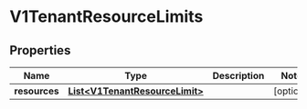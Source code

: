 # V1TenantResourceLimits

## Properties
Name | Type | Description | Notes
------------ | ------------- | ------------- | -------------
**resources** | [**List&lt;V1TenantResourceLimit&gt;**](V1TenantResourceLimit.md) |  |  [optional]
